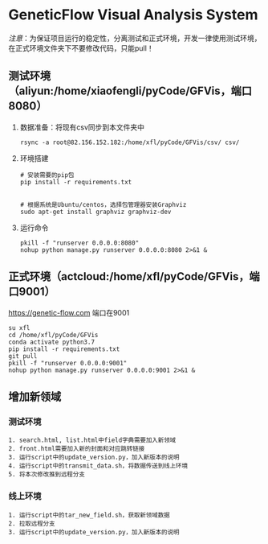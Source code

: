 # GeneticFlow Visual Analysis System

*注意*：为保证项目运行的稳定性，分离测试和正式环境，开发一律使用测试环境，在正式环境文件夹下不要修改代码，只能pull！

## 测试环境（aliyun:/home/xiaofengli/pyCode/GFVis，端口8080）

1. 数据准备：将现有csv同步到本文件夹中
   ```
   rsync -a root@82.156.152.182:/home/xfl/pyCode/GFVis/csv/ csv/
   ```
2. 环境搭建
   ```
   # 安装需要的pip包
   pip install -r requirements.txt


   # 根据系统是Ubuntu/centos，选择包管理器安装Graphviz
   sudo apt-get install graphviz graphviz-dev
   ```
3. 运行命令
   ```
   pkill -f "runserver 0.0.0.0:8080"
   nohup python manage.py runserver 0.0.0.0:8080 2>&1 &
   ```

## 正式环境（actcloud:/home/xfl/pyCode/GFVis，端口9001）

https://genetic-flow.com 端口在9001
```
su xfl
cd /home/xfl/pyCode/GFVis
conda activate python3.7
pip install -r requirements.txt
git pull
pkill -f "runserver 0.0.0.0:9001"
nohup python manage.py runserver 0.0.0.0:9001 2>&1 &
```

## 增加新领域

### 测试环境

```
1. search.html, list.html中field字典需要加入新领域
2. front.html需要加入新的封面和对应跳转链接
3. 运行script中的update_version.py，加入新版本的说明
4. 运行script中的transmit_data.sh，将数据传送到线上环境
5. 将本次修改推到远程分支
```

### 线上环境

```
1. 运行script中的tar_new_field.sh，获取新领域数据
2. 拉取远程分支
3. 运行script中的update_version.py，加入新版本的说明
```